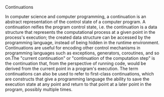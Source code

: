 Continuations

In computer science and computer programming, a continuation is an abstract representation of the control state of a computer program. A continuation reifies the program control state, i.e. the continuation is a data structure that represents the computational process at a given point in the process's execution; the created data structure can be accessed by the programming language, instead of being hidden in the runtime environment. Continuations are useful for encoding other control mechanisms in programming languages such as exceptions, generators, coroutines, and so on.The "current continuation" or "continuation of the computation step" is the continuation that, from the perspective of running code, would be derived from the current point in a program's execution. The term continuations can also be used to refer to first-class continuations, which are constructs that give a programming language the ability to save the execution state at any point and return to that point at a later point in the program, possibly multiple times.
